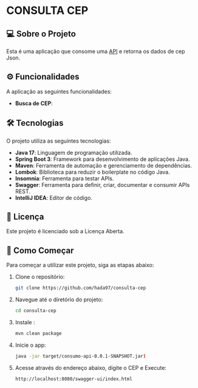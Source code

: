 # CONSULTA CEP

## 💻 Sobre o Projeto

Esta é uma aplicação que consome uma [API](https://viacep.com.br/) e retorna os dados de cep Json.


## ⚙️ Funcionalidades


A aplicação as seguintes funcionalidades:
- **Busca de CEP**:


## 🛠 Tecnologias

O projeto utiliza as seguintes tecnologias:
- **Java 17**: Linguagem de programação utilizada.
- **Spring Boot 3**: Framework para desenvolvimento de aplicações Java.
- **Maven**: Ferramenta de automação e gerenciamento de dependências.
- **Lombok**: Biblioteca para reduzir o boilerplate no código Java.
- **Insomnia**: Ferramenta para testar APIs.
- **Swagger**: Ferramenta para definir, criar, documentar e consumir APIs REST.
- **IntelliJ IDEA**: Editor de código.

## 📝 Licença

Este projeto é licenciado sob a Licença Aberta.

## 🚀 Como Começar

Para começar a utilizar este projeto, siga as etapas abaixo:

1. Clone o repositório:
    ```bash
    git clone https://github.com/hada97/consulta-cep
    ```
2. Navegue até o diretório do projeto:
    ```bash
    cd consulta-cep
    ```
3. Instale :
    ```bash
    mvn clean package

    ```
4. Inicie o app:
    ```bash
    java -jar target/consumo-api-0.0.1-SNAPSHOT.jar)

    ```
5. Acesse através do endereço abaixo, digite o CEP e Execute:
    ```bash
    http://localhost:8080/swagger-ui/index.html

    ```
